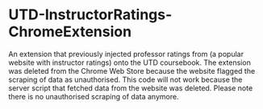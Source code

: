 # UTD-InstructorRatings-ChromeExtension
An extension that previously injected professor ratings from (a popular website with instructor ratings) onto the UTD coursebook.
The extension was deleted from the Chrome Web Store because the website flagged the scraping of data as unauthorised. This code will not work because the server script that fetched data from the website was deleted. Please note there is no unauthorised scraping of data anymore.
